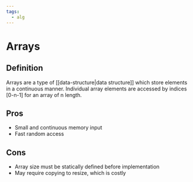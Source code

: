 ```yaml
---
tags:
  - alg
---
```

# Arrays
## Definition
Arrays are a type of [[data-structure|data structure]] which store elements in a continuous manner.
Individual array elements are accessed by indices [0-n-1] for an array of n length.

## Pros
- Small and continuous memory input
- Fast random access

## Cons
- Array size must be statically defined before implementation
- May require copying to resize, which is costly
